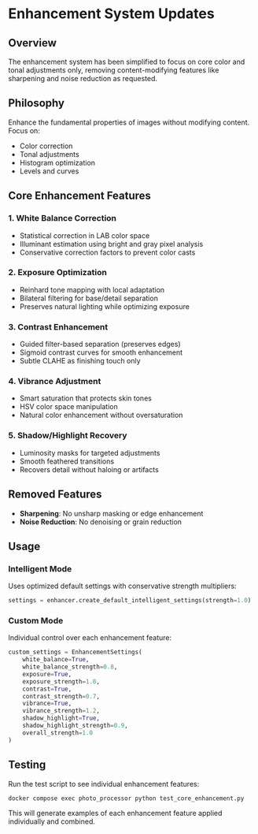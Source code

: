 # Enhancement System Updates

## Overview
The enhancement system has been simplified to focus on core color and tonal adjustments only, removing content-modifying features like sharpening and noise reduction as requested.

## Philosophy
Enhance the fundamental properties of images without modifying content. Focus on:
- Color correction
- Tonal adjustments
- Histogram optimization
- Levels and curves

## Core Enhancement Features

### 1. White Balance Correction
- Statistical correction in LAB color space
- Illuminant estimation using bright and gray pixel analysis
- Conservative correction factors to prevent color casts

### 2. Exposure Optimization
- Reinhard tone mapping with local adaptation
- Bilateral filtering for base/detail separation
- Preserves natural lighting while optimizing exposure

### 3. Contrast Enhancement
- Guided filter-based separation (preserves edges)
- Sigmoid contrast curves for smooth enhancement
- Subtle CLAHE as finishing touch only

### 4. Vibrance Adjustment
- Smart saturation that protects skin tones
- HSV color space manipulation
- Natural color enhancement without oversaturation

### 5. Shadow/Highlight Recovery
- Luminosity masks for targeted adjustments
- Smooth feathered transitions
- Recovers detail without haloing or artifacts

## Removed Features
- **Sharpening**: No unsharp masking or edge enhancement
- **Noise Reduction**: No denoising or grain reduction

## Usage

### Intelligent Mode
Uses optimized default settings with conservative strength multipliers:
```python
settings = enhancer.create_default_intelligent_settings(strength=1.0)
```

### Custom Mode
Individual control over each enhancement feature:
```python
custom_settings = EnhancementSettings(
    white_balance=True,
    white_balance_strength=0.8,
    exposure=True,
    exposure_strength=1.0,
    contrast=True,
    contrast_strength=0.7,
    vibrance=True,
    vibrance_strength=1.2,
    shadow_highlight=True,
    shadow_highlight_strength=0.9,
    overall_strength=1.0
)
```

## Testing
Run the test script to see individual enhancement features:
```bash
docker compose exec photo_processor python test_core_enhancement.py
```

This will generate examples of each enhancement feature applied individually and combined.